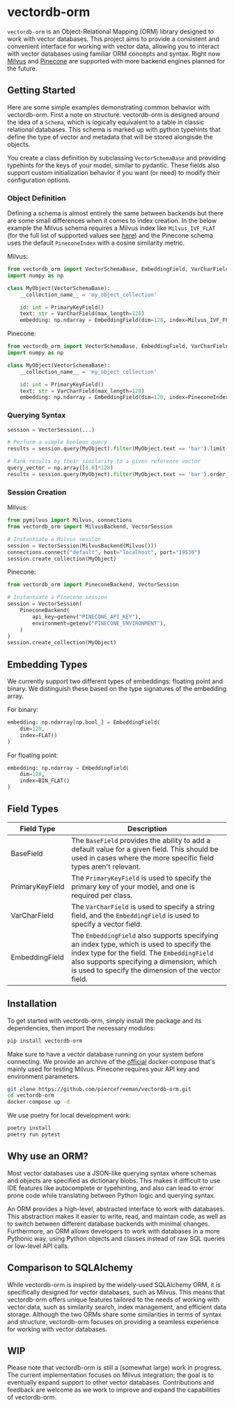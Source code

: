 # vectordb-orm

`vectordb-orm` is an Object-Relational Mapping (ORM) library designed to work with vector databases. This project aims to provide a consistent and convenient interface for working with vector data, allowing you to interact with vector databases using familiar ORM concepts and syntax. Right now [Milvus](https://milvus.io/) and [Pinecone](https://www.pinecone.io/) are supported with more backend engines planned for the future.

## Getting Started

Here are some simple examples demonstrating common behavior with vectordb-orm. First a note on structure. vectordb-orm is designed around the idea of a `Schema`, which is logically equivalent to a table in classic relational databases. This schema is marked up with python typehints that define the type of vector and metadata that will be stored alongisde the objects.

You create a class definition by subclassing `VectorSchemaBase` and providing typehints for the keys of your model, similar to pydantic. These fields also support custom initialization behavior if you want (or need) to modify their configuration options.

### Object Definition

Defining a schema is almost entirely the same between backends but there are some small differences when it comes to index creation. In the below example the Milvus schema requires a Milvus index like `Milvus_IVF_FLAT` (for the full list of supported values see [here](./tree/main/vectordb_orm/backends/milvus/indexes.py)) and the Pinecone schema uses the default `PineconeIndex` with a cosine similarity metric.

Milvus:

```python
from vectordb_orm import VectorSchemaBase, EmbeddingField, VarCharField, PrimaryKeyField, Milvus_IVF_FLAT
import numpy as np

class MyObject(VectorSchemaBase):
    __collection_name__ = 'my_object_collection'

    id: int = PrimaryKeyField()
    text: str = VarCharField(max_length=128)
    embedding: np.ndarray = EmbeddingField(dim=128, index=Milvus_IVF_FLAT(cluster_units=128))
```

Pinecone:

```python
from vectordb_orm import VectorSchemaBase, EmbeddingField, VarCharField, PrimaryKeyField, PineconeIndex, PineconeSimilarityMetric
import numpy as np

class MyObject(VectorSchemaBase):
    __collection_name__ = 'my_object_collection'

    id: int = PrimaryKeyField()
    text: str = VarCharField(max_length=128)
    embedding: np.ndarray = EmbeddingField(dim=128, index=PineconeIndex(metric_type=PineconeSimilarityMetric.COSINE))
```

### Querying Syntax

```python
session = VectorSession(...)

# Perform a simple boolean query
results = session.query(MyObject).filter(MyObject.text == 'bar').limit(2).all()

# Rank results by their similarity to a given reference vector
query_vector = np.array([8.0]*128)
results = session.query(MyObject).filter(MyObject.text == 'bar').order_by_similarity(MyObject.embedding, query_vector).limit(2).all()
```

### Session Creation

Milvus:

```python
from pymilvus import Milvus, connections
from vectordb_orm import MilvusBackend, VectorSession

# Instantiate a Milvus session
session = VectorSession(MilvusBackend(Milvus()))
connections.connect("default", host="localhost", port="19530")
session.create_collection(MyObject)
```

Pinecone:

```python
from vectordb_orm import PineconeBackend, VectorSession

# Instantiate a Pinecone session
session = VectorSession(
    PineconeBackend(
        api_key=getenv("PINECONE_API_KEY"),
        environment=getenv("PINECONE_ENVIRONMENT"),
    )
)
session.create_collection(MyObject)
```

## Embedding Types

We currently support two different types of embeddings: floating point and binary. We distinguish these based on the type signatures of the embedding array.

For binary:

```python
embedding: np.ndarray[np.bool_] = EmbeddingField(
    dim=128,
    index=FLAT()
)
```

For floating point:

```python
embedding: np.ndarray = EmbeddingField(
    dim=128,
    index=BIN_FLAT()
)
```

## Field Types


| Field Type      | Description                                                                                                                                                                                                                                |
|-----------------|--------------------------------------------------------------------------------------------------------------------------------------------------------------------------------------------------------------------------------------------|
| BaseField       | The `BaseField` provides the ability to add a default value for a given field. This should be used in cases where the more specific field types aren't relevant.                                                                           |
| PrimaryKeyField | The `PrimaryKeyField` is used to specify the primary key of your model, and one is required per class.                                                                                                                                     |
| VarCharField    | The `VarCharField` is used to specify a string field, and the `EmbeddingField` is used to specify a vector field.                                                                                                                          |
| EmbeddingField  | The `EmbeddingField` also supports specifying an index type, which is used to specify the index type for the field. The `EmbeddingField` also supports specifying a dimension, which is used to specify the dimension of the vector field. |

## Installation

To get started with vectordb-orm, simply install the package and its dependencies, then import the necessary modules:

```bash
pip install vectordb-orm
```

Make sure to have a vector database running on your system before connecting. We provide an archive of the [official](https://milvus.io/docs/install_standalone-docker.md) docker-compose that's mainly used for testing Milvus. Pinecone requires your API key and environment parameters.

```bash
git clone https://github.com/piercefreeman/vectordb-orm.git
cd vectordb-orm
docker-compose up -d
```

We use poetry for local development work:

```bash
poetry install
poetry run pytest
```

## Why use an ORM?

Most vector databases use a JSON-like querying syntax where schemas and objects are specified as dictionary blobs. This makes it difficult to use IDE features like autocomplete or typehinting, and also can lead to error prone code while translating between Python logic and querying syntax.

An ORM provides a high-level, abstracted interface to work with databases. This abstraction makes it easier to write, read, and maintain code, as well as to switch between different database backends with minimal changes. Furthermore, an ORM allows developers to work with databases in a more Pythonic way, using Python objects and classes instead of raw SQL queries or low-level API calls.

## Comparison to SQLAlchemy

While vectordb-orm is inspired by the widely-used SQLAlchemy ORM, it is specifically designed for vector databases, such as Milvus. This means that vectordb-orm offers unique features tailored to the needs of working with vector data, such as similarity search, index management, and efficient data storage. Although the two ORMs share some similarities in terms of syntax and structure, vectordb-orm focuses on providing a seamless experience for working with vector databases.

## WIP

Please note that vectordb-orm is still a (somewhat large) work in progress. The current implementation focuses on Milvus integration; the goal is to eventually expand support to other vector databases. Contributions and feedback are welcome as we work to improve and expand the capabilities of vectordb-orm.
